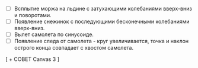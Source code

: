 - [ ] Всплытие моржа на льдине с затухающими колебаниями вверх-вниз и поворотами.
- [ ] Появление снежинок с последующими бесконечными колебаниями вверх-вниз.
- [ ] Вылет самолета по синусоиде.
- [ ] Появление следа от самолета - круг увеличивается, точка и наклон острого конца совпадает с хвостом самолета.

[ + СОВЕТ Canvas 3 ]

